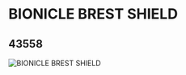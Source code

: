 # BIONICLE BREST SHIELD
## 43558
![BIONICLE BREST SHIELD](https://lc-www-live-s.legocdn.com/media/bricks/5/2/4175713.jpg)